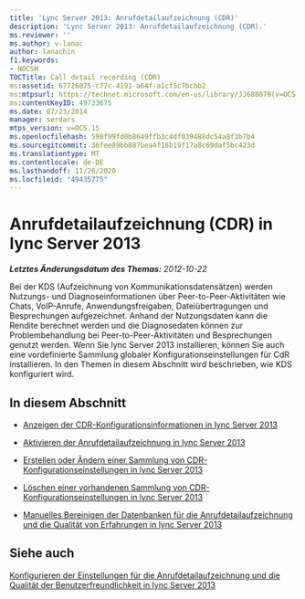 ```yaml
---
title: 'Lync Server 2013: Anrufdetailaufzeichnung (CDR)'
description: 'Lync Server 2013: Anrufdetailaufzeichnung (CDR).'
ms.reviewer: ''
ms.author: v-lanac
author: lanachin
f1.keywords:
- NOCSH
TOCTitle: Call detail recording (CDR)
ms:assetid: 67726075-c77c-4191-a64f-a1cf5c7bcbb2
ms:mtpsurl: https://technet.microsoft.com/en-us/library/JJ688079(v=OCS.15)
ms:contentKeyID: 49733675
ms.date: 07/23/2014
manager: serdars
mtps_version: v=OCS.15
ms.openlocfilehash: 590f99fd0b8649ffb3c4df039488dc54a8f3b7b4
ms.sourcegitcommit: 36fee89bb887bea4f18b19f17a8c69daf5bc423d
ms.translationtype: MT
ms.contentlocale: de-DE
ms.lasthandoff: 11/26/2020
ms.locfileid: "49435775"
---
```

# <a name="call-detail-recording-cdr-in-lync-server-2013"></a>Anrufdetailaufzeichnung (CDR) in lync Server 2013

<div data-xmlns="http://www.w3.org/1999/xhtml">

<div class="topic" data-xmlns="http://www.w3.org/1999/xhtml" data-msxsl="urn:schemas-microsoft-com:xslt" data-cs="https://msdn.microsoft.com/">

<div data-asp="https://msdn2.microsoft.com/asp">



</div>

<div id="mainSection">

<div id="mainBody">

<span> </span>

_**Letztes Änderungsdatum des Themas:** 2012-10-22_

Bei der KDS (Aufzeichnung von Kommunikationsdatensätzen) werden Nutzungs- und Diagnoseinformationen über Peer-to-Peer-Aktivitäten wie Chats, VoIP-Anrufe, Anwendungsfreigaben, Dateiübertragungen und Besprechungen aufgezeichnet. Anhand der Nutzungsdaten kann die Rendite berechnet werden und die Diagnosedaten können zur Problembehandlung bei Peer-to-Peer-Aktivitäten und Besprechungen genutzt werden. Wenn Sie lync Server 2013 installieren, können Sie auch eine vordefinierte Sammlung globaler Konfigurationseinstellungen für CdR installieren. In den Themen in diesem Abschnitt wird beschrieben, wie KDS konfiguriert wird.

<div>

## <a name="in-this-section"></a>In diesem Abschnitt

  - [Anzeigen der CDR-Konfigurationsinformationen in lync Server 2013](lync-server-2013-view-cdr-configuration-information.md)

  - [Aktivieren der Anrufdetailaufzeichnung in lync Server 2013](lync-server-2013-enable-call-detail-recording.md)

  - [Erstellen oder Ändern einer Sammlung von CDR-Konfigurationseinstellungen in lync Server 2013](lync-server-2013-create-or-modify-a-collection-of-cdr-configuration-settings.md)

  - [Löschen einer vorhandenen Sammlung von CDR-Konfigurationseinstellungen in lync Server 2013](lync-server-2013-delete-an-existing-collection-of-cdr-configuration-settings.md)

  - [Manuelles Bereinigen der Datenbanken für die Anrufdetailaufzeichnung und die Qualität von Erfahrungen in lync Server 2013](lync-server-2013-manually-purging-the-call-detail-recording-and-quality-of-experience-databases.md)

</div>

<div>

## <a name="see-also"></a>Siehe auch


[Konfigurieren der Einstellungen für die Anrufdetailaufzeichnung und die Qualität der Benutzerfreundlichkeit in lync Server 2013](lync-server-2013-configuring-call-detail-recording-and-quality-of-experience-settings.md)  
  

</div>

</div>

<span> </span>

</div>

</div>

</div>

